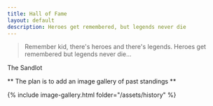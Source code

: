 ```yaml
---
title: Hall of Fame
layout: default
description: Heroes get remembered, but legends never die
---
```

> Remember kid, there's heroes and there's legends. Heroes get remembered but legends never die...

The Sandlot

** The plan is to add an image gallery of past standings ** 

{% include image-gallery.html folder="/assets/history" %}

